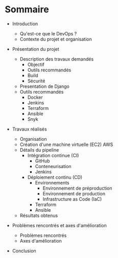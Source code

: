 # Sommaire

* Introduction
  * Qu'est-ce que le DevOps ?
  * Contexte du projet et organisation

* Présentation du projet
  * Description des travaux demandés
    * Objectif
    * Outils recommandés
    * Build
    * Sécurité
  * Presentation de Django
  * Outils recommandés
    * Docker
    * Jenkins
    * Terraform
    * Ansible
    * Snyk

* Travaux réalisés
  * Organisation
  * Création d'une machine virtuelle (EC2) AWS
  * Détails du pipeline
    * Intégration continue (CI)
      * GitHub
      * Conteneurisation
      * Jenkins
    * Déploiement continu (CD)
      * Environnements
        * Environnement de préproduction
        * Environnement de production
        * Infrastructure as Code (IaC)
      * Terraform
      * Ansible
  * Résultats obtenus

* Problèmes rencontrés et axes d'amélioration
  * Problèmes rencontrés
  * Axes d'amélioration

* Conclusion
